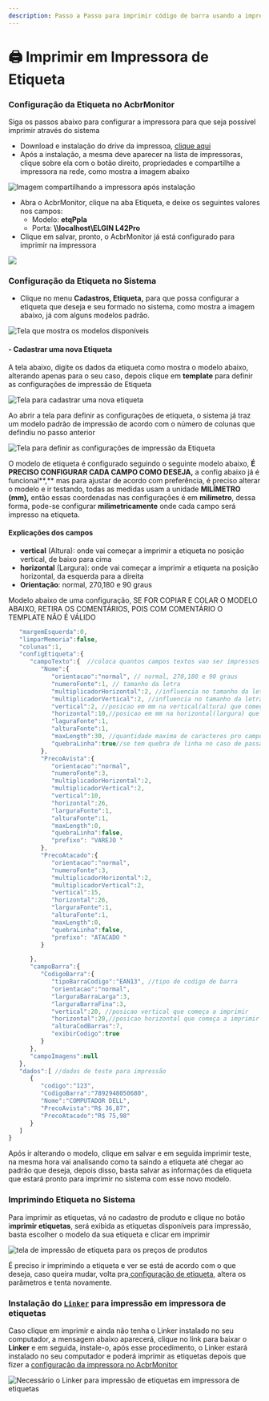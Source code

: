 ```yaml
---
description: Passo a Passo para imprimir código de barra usando a impressora de Etiqueta
---
```


# 🖨 Imprimir em Impressora de Etiqueta

### Configuração da Etiqueta no AcbrMonitor

Siga os passos abaixo para configurar a impressora para que seja possível imprimir através do sistema

* Download e instalação do drive da impressoa, [clique aqui](https://www.bztech.com.br/arquivos/driver-elgin-l42.zip)
* Após a instalação, a mesma deve aparecer na lista de impressoras, clique sobre ela com o botão direito, propriedades e compartilhe a impressora na rede, como mostra a imagem abaixo

![Imagem compartilhando a impressora após instalação](<../../../../.gitbook/assets/image (158).png>)

* Abra o AcbrMonitor, clique na aba Etiqueta, e deixe os seguintes valores nos campos:
  * Modelo: **etqPpla**
  * Porta: **\\\localhost\ELGIN L42Pro**
* Clique em salvar, pronto, o AcbrMonitor já está configurado para imprimir na impressora

![](<../../../../.gitbook/assets/image (164).png>)

### **Configuração da Etiqueta no Sistema**

* Clique no menu **Cadastros, Etiqueta,** para que possa configurar a etiqueta que deseja e seu formado no sistema, como mostra a imagem abaixo, já com alguns modelos padrão.



![Tela que mostra os modelos disponíveis](<../../../../.gitbook/assets/image (172).png>)

#### - Cadastrar uma nova Etiqueta

A tela abaixo, digite os dados da etiqueta como mostra o modelo abaixo, alterando apenas para o seu caso, depois clique em **template** para definir as configurações de impressão de Etiqueta

![Tela para cadastrar uma nova etiqueta](<../../../../.gitbook/assets/image (165).png>)

Ao abrir a tela para definir as configurações de etiqueta, o sistema já traz um modelo padrão de impressão de acordo com o número de colunas que defindiu no passo anterior

![Tela para definir as configurações de impressão da Etiqueta](<../../../../.gitbook/assets/image (174) (1).png>)

O modelo de etiqueta é configurado seguindo o seguinte modelo abaixo, **É PRECISO CONFIGURAR CADA CAMPO COMO DESEJA,** a config abaixo já é funcional**,** mas para ajustar de acordo com preferência, é preciso alterar o modelo e ir testando, todas as medidas usam a unidade **MILÍMETRO (mm),** então essas coordenadas nas configurações é em **milímetro**, dessa forma, pode-se configurar **milimetricamente** onde cada campo será impresso na etiqueta.

#### Explicações dos campos

* **vertical** (Altura): onde vai começar a imprimir a etiqueta no posição vertical, de baixo para cima
* **horizontal** (Largura): onde vai começar a imprimir a etiqueta na posição horizontal, da esquerda para a direita
* **Orientação**: normal, 270,180 e 90 graus

Modelo abaixo de uma configuração, SE FOR COPIAR E COLAR O MODELO ABAIXO, RETIRA OS COMENTÁRIOS, POIS COM COMENTÁRIO O TEMPLATE NÃO É VÁLIDO

```javascript
   "margemEsquerda":0,
   "limparMemoria":false,
   "colunas":1,
   "configEtiqueta":{
      "campoTexto":{  //coloca quantos campos textos vao ser impressos       
         "Nome":{
            "orientacao":"normal", // normal, 270,180 e 90 graus 
            "numeroFonte":1, // tamanho da letra
            "multiplicadorHorizontal":2, //influencia no tamanho da letra
            "multiplicadorVertical":2, //influencia no tamanho da letra na horizontal   
            "vertical":2, //posicao em mm na vertical(altura) que começa a imprimir
            "horizontal":10,//posicao em mm na horizontal(largura) que começa a imprimir
            "laguraFonte":1,
            "alturaFonte":1,
            "maxLength":30, //quantidade maxima de caracteres pro campo
            "quebraLinha":true//se tem quebra de linha no caso de passar a quantidade maxima
         },
         "PrecoAvista":{
            "orientacao":"normal",
            "numeroFonte":3,
            "multiplicadorHorizontal":2,
            "multiplicadorVertical":2,
            "vertical":10,
            "horizontal":26,
            "larguraFonte":1,
            "alturaFonte":1,
            "maxLength":0,
            "quebraLinha":false,
            "prefixo": "VAREJO "
         },
         "PrecoAtacado":{
            "orientacao":"normal",
            "numeroFonte":3,
            "multiplicadorHorizontal":2,
            "multiplicadorVertical":2,
            "vertical":15,
            "horizontal":26,
            "larguraFonte":1,
            "alturaFonte":1,
            "maxLength":0,
            "quebraLinha":false,
            "prefixo": "ATACADO "
         }

      },
      "campoBarra":{
         "CodigoBarra":{
            "tipoBarraCodigo":"EAN13", //tipo de codigo de barra
            "orientacao":"normal", 
            "larguraBarraLarga":3,
            "larguraBarraFina":3,
            "vertical":20, //posicao vertical que começa a imprimir
            "horizontal":20,//posicao horizontal que começa a imprimir
            "alturaCodBarras":7,
            "exibirCodigo":true
         }
      },
      "campoImagens":null
   },
   "dados":[ //dados de teste para impressão
      {
         "codigo":"123",
         "CodigoBarra":"7892948050680",
         "Nome":"COMPUTADOR DELL",
         "PrecoAvista":"R$ 36,87",         
         "PrecoAtacado":"R$ 75,98"      
      }   
   ]
}
```



Após ir alterando o modelo, clique em salvar e em seguida imprimir teste, na mesma hora vai analisando como ta saindo a etiqueta até chegar ao padrão que deseja, depois disso, basta salvar as informações da etiqueta que estará pronto para imprimir no sistema com esse novo modelo.

### Imprimindo Etiqueta no Sistema

Para imprimir as etiquetas, vá no cadastro de produto e clique no botão i**mprimir etiquetas**, será exibida as etiquetas disponíveis para impressão, basta escolher o modelo da sua etiqueta e clicar em imprimir



![tela de impressão de etiqueta para os preços de produtos](<../../../../.gitbook/assets/image (168) (1).png>)

É preciso ir imprimindo a etiqueta e ver se está de acordo com o que deseja, caso queira mudar, volta pra[ configuração de etiqueta](./#configuracao-da-etiqueta-no-sistema), altera os parâmetros e tenta novamente.

### Instalação do [`Linker`](https://github.com/linksoft-dev/downloads/releases/download/latest/LinkerInstalacao.exe) para impressão em impressora de etiquetas

Caso clique em imprimir e ainda não tenha o Linker instalado no seu computador, a mensagem abaixo aparecerá, clique no link para baixar o **Linker** e em seguida, instale-o, após esse procedimento, o Linker estará instalado no seu computador e poderá imprimir as etiquetas depois que fizer a [configuração da impressora no AcbrMonitor](./#configuracao-da-etiqueta-no-acbrmonitor)

![Necessário o Linker para impressão de etiquetas em impressora de etiquetas](<../../../../.gitbook/assets/image (171).png>)

